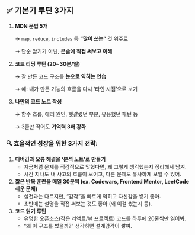 ## ✅ 기본기 루틴 3가지

1. **MDN 문법 5개**

   → `map`, `reduce`, `includes` 등 **“많이 쓰는”** 것 위주로

   → 단순 암기가 아닌, **콘솔에 직접 써보고 이해**

2. **코드 리딩 루틴 (20~30분/일)**

   → 잘 만든 코드 구조를 **눈으로 익히는 연습**

   → 예: 내가 만든 기능의 흐름을 다시 ‘타인 시점’으로 보기

3. **나만의 코드 노트 작성**

   → 함수 흐름, 에러 원인, 헷갈렸던 부분, 유용했던 패턴 등

   → 3줄만 적어도 **기억력 3배 강화**

### 🔍 효율적인 성장을 위한 3가지 전략:

1. **디버깅과 오류 해결을 ‘분석 노트’로 만들기**
   - 지금처럼 문제를 직감적으로 맞혔다면, 왜 그렇게 생각했는지 정리해서 남겨.
   - 시간 지나도 내 사고의 흐름이 보이고, 다른 문제도 유사하게 보일 수 있어.
2. **짧은 반복 훈련을 매일 30분씩 (ex. Codewars, Frontend Mentor, LeetCode 쉬운 문제)**
   - 실전과는 다르지만, “감각”을 빠르게 익히고 자신감을 쌓기 좋아.
   - 초반에는 설명을 직접 써보는 것도 좋아 (왜 이걸 썼는지 등).
3. **코드 읽기 루틴**
   - 유명한 오픈소스(작은 리액트/뷰 프로젝트) 코드를 하루에 20줄씩만 읽어봐.
   - “왜 이 구조를 썼을까?” 생각하면 설계감각이 쌓여.
